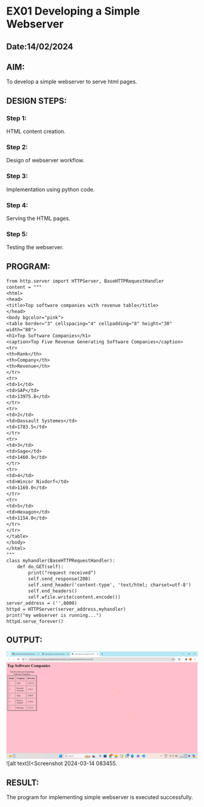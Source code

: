 # EX01 Developing a Simple Webserver
## Date:14/02/2024

## AIM:
To develop a simple webserver to serve html pages.

## DESIGN STEPS:
### Step 1: 
HTML content creation.

### Step 2:
Design of webserver workflow.

### Step 3:
Implementation using python code.
### Step 4:
Serving the HTML pages.

### Step 5:
Testing the webserver.

## PROGRAM:
```
from http.server import HTTPServer, BaseHTTPRequestHandler
content = """
<html>
<head>
<title>Top software companies with revenue table</title>
</head>
<body bgcolor="pink">
<table border="3" cellspacing="4" cellpadding="8" height="30" width="80">
<h1>Top Software Companies</h1>
<caption>Top Five Revenue Generating Software Companies</caption>
<tr>
<th>Rank</th>
<th>Company</th>
<th>Revenue</th>
</tr>
<tr>
<td>1</td>
<td>SAP</td>
<td>13975.8</td>
</tr>
<tr>
<td>2</td>
<td>Dassault Systemes</td>
<td>1783.5</td>
</tr>
<tr>
<td>3</td>
<td>Sage</td>
<td>1460.9</td>
</tr>
<tr>
<td>4</td>
<td>Wincor Nixdorf</td>
<td>1169.0</td>
</tr>
<tr>
<td>5</td>
<td>Hexagon</td>
<td>1154.0</td>
</tr>
</tr>
</table>
</body>
</html>
"""
class myhandler(BaseHTTPRequestHandler):
    def do_GET(self):
        print("request received")
        self.send_response(200)
        self.send_header('content-type', 'text/html; charset=utf-8')
        self.end_headers()
        self.wfile.write(content.encode())
server_address = ('',8000)
httpd = HTTPServer(server_address,myhandler)
print("my webserver is running...")
httpd.serve_forever()
```
## OUTPUT:
![alt text](image.png)
![alt text](<Screenshot 2024-03-14 083455.
## RESULT:
The program for implementing simple webserver is executed successfully.
